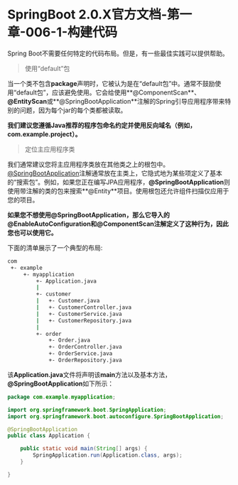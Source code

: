 # SpringBoot 2.0.X官方文档-第一章-006-1-构建代码

Spring Boot不需要任何特定的代码布局。但是，有一些最佳实践可以提供帮助。

> 使用“default”包

当一个类不包含**package**声明时，它被认为是在“default包”中。通常不鼓励使用“default包”，应该避免使用。它会给使用**@ComponentScan**、**@EntityScan**或**@SpringBootApplication**注解的Spring引导应用程序带来特别的问题，因为每个jar的每个类都被读取。

**我们建议您遵循Java推荐的程序包命名约定并使用反向域名（例如，com.example.project）。**

> 定位主应用程序类

我们通常建议您将主应用程序类放在其他类之上的根包中。[@SpringBootApplication](https://docs.spring.io/spring-boot/docs/2.0.x/reference/html/using-boot-using-springbootapplication-annotation.html)注解通常放在主类上，它隐式地为某些项定义了基本的“搜索包”。例如，如果您正在编写JPA应用程序，**@SpringBootApplication**则使用带注解的类的包来搜索**@Entity**项目。使用根包还允许组件扫描仅应用于您的项目。

**如果您不想使用@SpringBootApplication，那么它导入的@EnableAutoConfiguration和@ComponentScan注解定义了这种行为，因此您也可以使用它。**

下面的清单展示了一个典型的布局:

```bash
com
 +- example
     +- myapplication
         +- Application.java
         |
         +- customer
         |   +- Customer.java
         |   +- CustomerController.java
         |   +- CustomerService.java
         |   +- CustomerRepository.java
         |
         +- order
             +- Order.java
             +- OrderController.java
             +- OrderService.java
             +- OrderRepository.java
```

该**Application.java**文件将声明该**main**方法以及基本方法， **@SpringBootApplication**如下所示：

```java
package com.example.myapplication;

import org.springframework.boot.SpringApplication;
import org.springframework.boot.autoconfigure.SpringBootApplication;

@SpringBootApplication
public class Application {

	public static void main(String[] args) {
		SpringApplication.run(Application.class, args);
	}

}
```

> 
> 
> 
> 
> 


